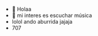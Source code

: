 - 👋 Holaa
- 👀 mi interes es escuchar música
- lolol ando aburrida jajaja
- 707 
<!---
Apicita/Apicita is a ✨ special ✨ repository because its `README.md` (this file) appears on your GitHub profile.
You can click the Preview link to take a look at your changes.
--->
